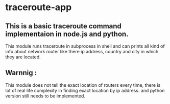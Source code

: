 # traceroute-app

<h2>This is a basic traceroute command implementaion in node.js and python.</h2>
<p>
This module runs traceroute in subprocess in shell and can prints all 
kind of info about network router like there ip address, country and city in which they are located.
</p>

<h2>Warnnig : </h2> 
<p>This module does not tell the exact location of routers every time, there is lot 
of real life complexity in finding exact location by ip address. and python version still needs to be 
implemented.</p2>
